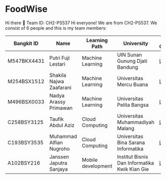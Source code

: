 # FoodWise
Hi there 👋
Team ID: CH2-PS537 Hi everyone! We are from CH2-PS537. We consist of 6 people and this is my team members:

| Bangkit ID    | Name                        | Learning Path        | University                                     | Let's Connect                    |
| ------------- | --------------------------- | -------------------- | ---------------------------------------------- | -------------------------------- |
| M547BKX4431   | Putri Fuji Lestari          |  Machine Learning    |  UIN Sunan Gunung Djati Bandung                |      [LinkedIn](#)               |
| M254BSX1512   | Shakila Najwa Zaafarani     |  Machine Learning    | Universitas Mercu Buana                        |      [LinkedIn](#)               |
| M496BSX0033   | Nadya Arassy Primawan       |  Machine Learning    | Universitas Pelita Bangsa                      |      [LinkedIn](#)               |
| C258BSY3125   | Taufik Abdul Aziz           |  Cloud Computing     | Universitas Muhammadiyah Malang                |      [LinkedIn](#)               |
| C193BSY3535   | Muhammad Alfian Nugroho     |  Cloud Computing     | Universitas Bina Sarana Informatika            |      [LinkedIn](#)               |
| A102BSY216    | Janssen Japutra Sanjaya     |  Mobile development  |  Institut Bisnis Dan Informatika Kwik Kian Gie |      [LinkedIn](#)               |
